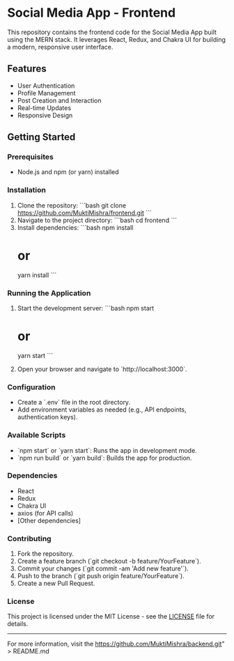# Social Media App - Frontend

This repository contains the frontend code for the Social Media App built using the MERN stack. It leverages React, Redux, and Chakra UI for building a modern, responsive user interface.

## Features

- User Authentication
- Profile Management
- Post Creation and Interaction
- Real-time Updates
- Responsive Design

## Getting Started

### Prerequisites

- Node.js and npm (or yarn) installed

### Installation

1. Clone the repository:
   \`\`\`bash
   git clone https://github.com/MuktiMishra/frontend.git
   \`\`\`
2. Navigate to the project directory:
   \`\`\`bash
   cd frontend
   \`\`\`
3. Install dependencies:
   \`\`\`bash
   npm install
   # or
   yarn install
   \`\`\`

### Running the Application

1. Start the development server:
   \`\`\`bash
   npm start
   # or
   yarn start
   \`\`\`

2. Open your browser and navigate to \`http://localhost:3000\`.

### Configuration

- Create a \`.env\` file in the root directory.
- Add environment variables as needed (e.g., API endpoints, authentication keys).

### Available Scripts

- \`npm start\` or \`yarn start\`: Runs the app in development mode.
- \`npm run build\` or \`yarn build\`: Builds the app for production.

### Dependencies

- React
- Redux
- Chakra UI
- axios (for API calls)
- [Other dependencies]

### Contributing

1. Fork the repository.
2. Create a feature branch (\`git checkout -b feature/YourFeature\`).
3. Commit your changes (\`git commit -am 'Add new feature'\`).
4. Push to the branch (\`git push origin feature/YourFeature\`).
5. Create a new Pull Request.

### License

This project is licensed under the MIT License - see the [LICENSE](LICENSE) file for details.

---

For more information, visit the https://github.com/MuktiMishra/backend.git" > README.md
